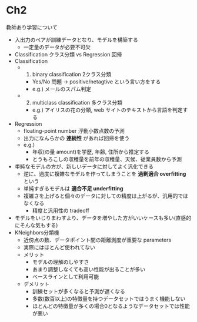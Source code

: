 # Ch2

教師あり学習について

* 入出力のペアが訓練データとなり、モデルを構築する
  * 一定量のデータが必要不可欠
* Classification クラス分類 vs Regression 回帰
* Classification
  * 1. binary classification 2クラス分類
    * Yes/No 問題 -> positive/netagtive という言い方をする
    * e.g.) メールのスパム判定
  * 2. multiclass classification 多クラス分類
    * e.g.) アイリスの花の分類, web サイトのテキストから言語を判定する
* Regression
  * floating-point number 浮動小数点数の予測
  * 出力になんらかの **連続性** があれば回帰を使う
  * e.g.)
    * 年収(の量 amount)を学歴, 年齢, 住所から推定する
    * とうもろこしの収穫量を前年の収穫量、天候、従業員数から予測
* 単純なモデルの方が、新しいデータに対してよく汎化できる
  * 逆に、過度に複雑なモデルを作ってしまうことを **過剰適合 overfitting** という
  * 単純すぎるモデルは **適合不足 underfitting**
  * 複雑さを上げると個々のデータに対しての精度は上がるが、汎用的ではなくなる
     * 精度と汎用性の tradeoff
* モデルをいじりまわすより、データを増やした方がいいケースも多い(直感的にそんな気もする)
* KNeighbors分類機
  * 近傍点の数、データポイント間の距離測度が重要な parameters
  * 実際にはほとんど使われてない
  * メリット
    * モデルの理解のしやすさ
    * あまり調整しなくても高い性能が出ることが多い
    * ベースラインとして利用可能
  * デメリット
    * 訓練セットが多くなると予測が遅くなる
    * 多数(数百以上)の特徴量を持つデータセットではうまく機能しない
    * ほとんどの特徴量が多くの場合0となるようなデータセットでは性能が悪い


